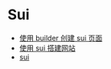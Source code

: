 # Sui

- [使用 builder 创建 sui 页面](%E4%BD%BF%E7%94%A8builder%E5%88%9B%E5%BB%BAsui%E9%A1%B5%E9%9D%A2.md)
- [使用 sui 搭建网站](%E4%BD%BF%E7%94%A8sui%E6%90%AD%E5%BB%BA%E7%BD%91%E7%AB%99.md)
- [sui](sui.md)
